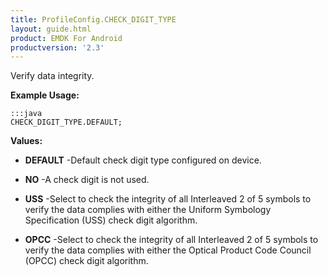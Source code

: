 ```yaml
---
title: ProfileConfig.CHECK_DIGIT_TYPE
layout: guide.html
product: EMDK For Android
productversion: '2.3'
---
```


Verify data integrity.

 

**Example Usage:**
	
	:::java	
	CHECK_DIGIT_TYPE.DEFAULT;


**Values:**

* **DEFAULT** -Default check digit type configured on device.

* **NO** -A check digit is not used.

* **USS** -Select to check the integrity of all Interleaved 2 of 5 symbols to verify the data complies with either the Uniform Symbology Specification (USS) check digit algorithm.

* **OPCC** -Select to check the integrity of all Interleaved 2 of 5 symbols to verify the data complies with either the Optical Product Code Council (OPCC) check digit algorithm.













